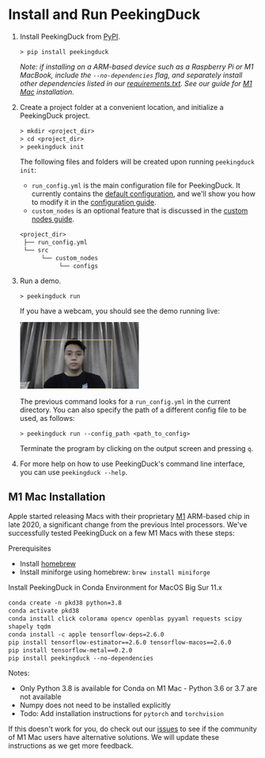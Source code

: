 # Install and Run PeekingDuck

1. Install PeekingDuck from [PyPI](https://pypi.org/project/peekingduck/).
    ```
    > pip install peekingduck
    ```
    *Note: if installing on a ARM-based device such as a Raspberry Pi or M1 MacBook, include the `--no-dependencies` flag, and separately install other dependencies listed in our [requirements.txt](https://github.com/aimakerspace/PeekingDuck/blob/dev/requirements.txt). See our guide for [M1 Mac](https://peekingduck.readthedocs.io/en/stable/getting_started/01_installation.html#m1-mac-installation) installation.*

2. Create a project folder at a convenient location, and initialize a PeekingDuck project.
    ```
    > mkdir <project_dir>
    > cd <project_dir>
    > peekingduck init
    ```
    The following files and folders will be created upon running `peekingduck init`:
    - `run_config.yml` is the main configuration file for PeekingDuck. It currently contains the [default configuration](https://github.com/aimakerspace/PeekingDuck/blob/dev/run_config.yml), and we'll show you how to modify it in the [configuration guide](../getting_started/02_configure_pkdk.md).
    - `custom_nodes` is an optional feature that is discussed in the [custom nodes guide](../getting_started/03_custom_nodes.md).
    ```
    <project_dir>
     ├── run_config.yml
     └── src
          └── custom_nodes
               └── configs
    ```

3. Run a demo.
    ```
    > peekingduck run
    ```

    If you have a webcam, you should see the demo running live:

    <img src="https://raw.githubusercontent.com/aimakerspace/PeekingDuck/dev/images/readme/yolo_demo.gif" width="50%">

    The previous command looks for a `run_config.yml` in the current directory. You can also specify the path of a different config file to be used, as follows:
    ```
    > peekingduck run --config_path <path_to_config>
    ```

    Terminate the program by clicking on the output screen and pressing `q`.

4. For more help on how to use PeekingDuck's command line interface, you can use `peekingduck --help`.


## M1 Mac Installation

Apple started releasing Macs with their proprietary [M1](https://en.wikipedia.org/wiki/Apple_M1) ARM-based chip in late 2020, a significant change from the previous Intel processors. We've successfully tested PeekingDuck on a few M1 Macs with these steps:

Prerequisites
- Install [homebrew](https://brew.sh/)
- Install miniforge using homebrew: `brew install miniforge`

Install PeekingDuck in Conda Environment for MacOS Big Sur 11.x
```
conda create -n pkd38 python=3.8
conda activate pkd38
conda install click colorama opencv openblas pyyaml requests scipy shapely tqdm
conda install -c apple tensorflow-deps=2.6.0
pip install tensorflow-estimator==2.6.0 tensorflow-macos==2.6.0
pip install tensorflow-metal==0.2.0
pip install peekingduck --no-dependencies
```

Notes:
- Only Python 3.8 is available for Conda on M1 Mac - Python 3.6 or 3.7 are not available
- Numpy does not need to be installed explicitly
- Todo: Add installation instructions for `pytorch` and `torchvision`

If this doesn't work for you, do check out our [issues](https://github.com/aimakerspace/PeekingDuck/issues) to see if the community of M1 Mac users have alternative solutions. We will update these instructions as we get more feedback.
